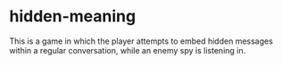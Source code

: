 # hidden-meaning
This is a game in which the player attempts to embed hidden messages within a regular conversation, while an enemy spy is listening in.
